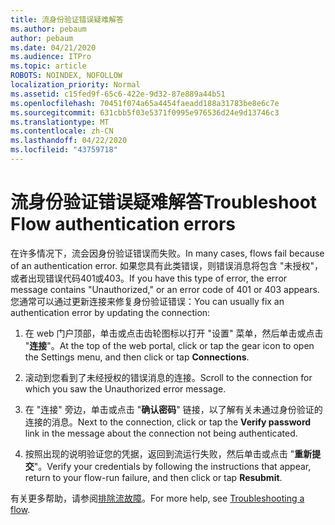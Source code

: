 ```yaml
---
title: 流身份验证错误疑难解答
ms.author: pebaum
author: pebaum
ms.date: 04/21/2020
ms.audience: ITPro
ms.topic: article
ROBOTS: NOINDEX, NOFOLLOW
localization_priority: Normal
ms.assetid: c15fed9f-65c6-422e-9d32-87e889a44b51
ms.openlocfilehash: 70451f074a65a4454faeadd188a31783be8e6c7e
ms.sourcegitcommit: 631cbb5f03e5371f0995e976536d24e9d13746c3
ms.translationtype: MT
ms.contentlocale: zh-CN
ms.lasthandoff: 04/22/2020
ms.locfileid: "43759718"
---
```

# <a name="troubleshoot-flow-authentication-errors"></a><span data-ttu-id="63db2-102">流身份验证错误疑难解答</span><span class="sxs-lookup"><span data-stu-id="63db2-102">Troubleshoot Flow authentication errors</span></span>

<span data-ttu-id="63db2-103">在许多情况下，流会因身份验证错误而失败。</span><span class="sxs-lookup"><span data-stu-id="63db2-103">In many cases, flows fail because of an authentication error.</span></span> <span data-ttu-id="63db2-104">如果您具有此类错误，则错误消息将包含 "未授权"，或者出现错误代码401或403。</span><span class="sxs-lookup"><span data-stu-id="63db2-104">If you have this type of error, the error message contains "Unauthorized," or an error code of 401 or 403 appears.</span></span> <span data-ttu-id="63db2-105">您通常可以通过更新连接来修复身份验证错误：</span><span class="sxs-lookup"><span data-stu-id="63db2-105">You can usually fix an authentication error by updating the connection:</span></span>
  
1. <span data-ttu-id="63db2-106">在 web 门户顶部，单击或点击齿轮图标以打开 "设置" 菜单，然后单击或点击 "**连接**"。</span><span class="sxs-lookup"><span data-stu-id="63db2-106">At the top of the web portal, click or tap the gear icon to open the Settings menu, and then click or tap **Connections**.</span></span>
    
2. <span data-ttu-id="63db2-107">滚动到您看到了未经授权的错误消息的连接。</span><span class="sxs-lookup"><span data-stu-id="63db2-107">Scroll to the connection for which you saw the Unauthorized error message.</span></span>
    
3. <span data-ttu-id="63db2-108">在 "连接" 旁边，单击或点击 "**确认密码**" 链接，以了解有关未通过身份验证的连接的消息。</span><span class="sxs-lookup"><span data-stu-id="63db2-108">Next to the connection, click or tap the **Verify password** link in the message about the connection not being authenticated.</span></span> 
    
4. <span data-ttu-id="63db2-109">按照出现的说明验证您的凭据，返回到流运行失败，然后单击或点击 "**重新提交**"。</span><span class="sxs-lookup"><span data-stu-id="63db2-109">Verify your credentials by following the instructions that appear, return to your flow-run failure, and then click or tap **Resubmit**.</span></span>
    
<span data-ttu-id="63db2-110">有关更多帮助，请参阅[排除流故障](https://go.microsoft.com/fwlink/?linkid=872110)。</span><span class="sxs-lookup"><span data-stu-id="63db2-110">For more help, see [Troubleshooting a flow](https://go.microsoft.com/fwlink/?linkid=872110).</span></span>
  

